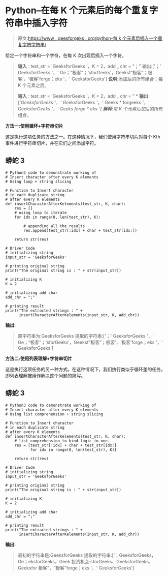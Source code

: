 # Python–在每 K 个元素后的每个重复字符串中插入字符

> 原文:[https://www . geesforgeks . org/python-每 k 个元素后插入一个重复字符字符串/](https://www.geeksforgeeks.org/python-insert-character-in-each-duplicate-string-after-every-k-elements/)

给定一个字符串和一个字符，在每 K 次出现后插入一个字符。

> **输入** : test_str = 'GeeksforGeeks '，K = 2，add _ chr = "；"
> 输出:['；' GeeksforGeeks '，' Ge；“极客”；‘sforGeeks’，Geeksf“极客”；极客’，‘极客’forge；eks '，' GeeksforGeeks']
> **说明**:添加后的所有组合；每 K 个元素之后。
> 
> **输入** : test_str = 'GeeksforGeeks '，K = 2，add _ chr = " *
> **输出** : ['*GeeksforGeeks '，' Ge*eksforGeeks '，' Geeks * forgeeks '，' Geeksfor*Geeks '，' Geeks forge * eks ']
> **解释**:每 K 个元素后加*后的所有组合。

**方法一:使用循环+字符串切片**

这是执行这项任务的方法之一。在这种情况下，我们使用字符串切片对每个 Kth 事件进行字符串切片，并在它们之间添加字符。

## 蟒蛇 3

```
# Python3 code to demonstrate working of
# Insert character after every K elements
# Using loop + string slicing

# Function to Insert character
# in each duplicate string
# after every K elements
def insertCharacterAfterKelements(test_str, K, char):
    res = []
    # using loop to iterate
    for idx in range(0, len(test_str), K):

        # appending all the results
        res.append(test_str[:idx] + char + test_str[idx:])

    return str(res)

# Driver Code
# initializing string
input_str = 'GeeksforGeeks'

# printing original string
print("The original string is : " + str(input_str))

# initializing K
K = 2

# initializing add char
add_chr = ";"

# printing result
print("The extracted strings : " +
      insertCharacterAfterKelements(input_str, K, add_chr))
```

**输出:**

> 原字符串为:GeeksforGeeks
> 提取的字符串:['；' GeeksforGeeks '，' Ge；“极客”；‘sforGeeks’，Geeksf“极客”；极客’，‘极客’forge；eks '，' GeeksforGeeks']

**方法二:使用列表理解+字符串切片**

这是执行这项任务的另一种方式。在这种情况下，我们执行类似于循环差的任务，即列表理解被用作解决这个问题的简写。

## 蟒蛇 3

```
# Python3 code to demonstrate working of
# Insert character after every K elements
# Using list comprehension + string slicing

# Function to Insert character
# in each duplicate string
# after every K elements
def insertCharacterAfterKelements(test_str, K, char):
    # list comprehension to bind logic in one.
    res = [test_str[:idx] + char + test_str[idx:]
           for idx in range(0, len(test_str), K)]

    return str(res)

# Driver Code
# initializing string
input_str = 'GeeksforGeeks'

# printing original string
print("The original string is : " + str(input_str))

# initializing K
K = 2

# initializing add char
add_chr = ";"

# printing result
print("The extracted strings : " +
      insertCharacterAfterKelements(input_str, K, add_chr))
```

**输出:**

> 最初的字符串是:GeeksforGeeks
> 提取的字符串:[’；GeeksforGeeks，Ge；eksforGeeks，Geek 投资机会:sforGeeks、GeeksforGeeks，Geeksfor 极客”，“极客”forge；eks '，' GeeksforGeeks’]